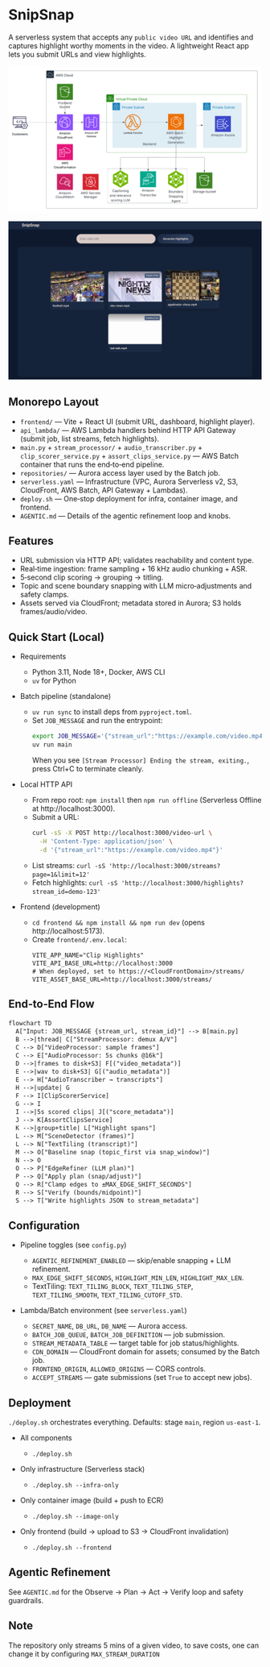 # SnipSnap

A serverless system that accepts any `public video URL` and identifies and captures highlight worthy moments in the video. A lightweight React app lets you submit URLs and view highlights.

![Architecture](architecture.png)

![preview of the site](site-preview.png)

## Monorepo Layout

- `frontend/` — Vite + React UI (submit URL, dashboard, highlight player).
- `api_lambda/` — AWS Lambda handlers behind HTTP API Gateway (submit job, list streams, fetch highlights).
- `main.py` + `stream_processor/` + `audio_transcriber.py` + `clip_scorer_service.py` + `assort_clips_service.py` — AWS Batch container that runs the end‑to‑end pipeline.
- `repositories/` — Aurora access layer used by the Batch job.
- `serverless.yaml` — Infrastructure (VPC, Aurora Serverless v2, S3, CloudFront, AWS Batch, API Gateway + Lambdas).
- `deploy.sh` — One‑stop deployment for infra, container image, and frontend.
- `AGENTIC.md` — Details of the agentic refinement loop and knobs.

## Features

- URL submission via HTTP API; validates reachability and content type.
- Real‑time ingestion: frame sampling + 16 kHz audio chunking + ASR.
- 5‑second clip scoring → grouping → titling.
- Topic and scene boundary snapping with LLM micro‑adjustments and safety clamps.
- Assets served via CloudFront; metadata stored in Aurora; S3 holds frames/audio/video.

## Quick Start (Local)

- Requirements
  - Python 3.11, Node 18+, Docker, AWS CLI
  - `uv` for Python

- Batch pipeline (standalone)
  - `uv run sync` to install deps from `pyproject.toml`.
  - Set `JOB_MESSAGE` and run the entrypoint:
    ```bash
    export JOB_MESSAGE='{"stream_url":"https://example.com/video.mp4","stream_id":"demo-123"}'
    uv run main
    ```
    When you see `[Stream Processor] Ending the stream, exiting.`, press Ctrl+C to terminate cleanly.

- Local HTTP API
  - From repo root: `npm install` then `npm run offline` (Serverless Offline at http://localhost:3000).
  - Submit a URL:
    ```bash
    curl -sS -X POST http://localhost:3000/video-url \
      -H 'Content-Type: application/json' \
      -d '{"stream_url":"https://example.com/video.mp4"}'
    ```
  - List streams: `curl -sS 'http://localhost:3000/streams?page=1&limit=12'`
  - Fetch highlights: `curl -sS 'http://localhost:3000/highlights?stream_id=demo-123'`

- Frontend (development)
  - `cd frontend && npm install && npm run dev` (opens http://localhost:5173).
  - Create `frontend/.env.local`:
    ```env
    VITE_APP_NAME="Clip Highlights"
    VITE_API_BASE_URL=http://localhost:3000
    # When deployed, set to https://<CloudFrontDomain>/streams/
    VITE_ASSET_BASE_URL=http://localhost:3000/streams/
    ```

## End‑to‑End Flow

```mermaid
flowchart TD
  A["Input: JOB_MESSAGE {stream_url, stream_id}"] --> B[main.py]
  B -->|thread| C["StreamProcessor: demux A/V"]
  C --> D["VideoProcessor: sample frames"]
  C --> E["AudioProcessor: 5s chunks @16k"]
  D -->|frames to disk+S3| F[("video_metadata")]
  E -->|wav to disk+S3| G[("audio_metadata")]
  E --> H["AudioTranscriber → transcripts"]
  H -->|update| G
  F --> I[ClipScorerService]
  G --> I
  I -->|5s scored clips| J[("score_metadata")]
  J --> K[AssortClipsService]
  K -->|group+title| L["Highlight spans"]
  L --> M["SceneDetector (frames)"]
  L --> N["TextTiling (transcript)"]
  M --> O["Baseline snap (topic_first via snap_window)"]
  N --> O
  O --> P["EdgeRefiner (LLM plan)"]
  P --> Q["Apply plan (snap/adjust)"]
  Q --> R["Clamp edges to ±MAX_EDGE_SHIFT_SECONDS"]
  R --> S["Verify (bounds/midpoint)"]
  S --> T["Write highlights JSON to stream_metadata"]
```

## Configuration

- Pipeline toggles (see `config.py`)
  - `AGENTIC_REFINEMENT_ENABLED` — skip/enable snapping + LLM refinement.
  - `MAX_EDGE_SHIFT_SECONDS`, `HIGHLIGHT_MIN_LEN`, `HIGHLIGHT_MAX_LEN`.
  - TextTiling: `TEXT_TILING_BLOCK`, `TEXT_TILING_STEP`, `TEXT_TILING_SMOOTH`, `TEXT_TILING_CUTOFF_STD`.

- Lambda/Batch environment (see `serverless.yaml`)
  - `SECRET_NAME`, `DB_URL`, `DB_NAME` — Aurora access.
  - `BATCH_JOB_QUEUE`, `BATCH_JOB_DEFINITION` — job submission.
  - `STREAM_METADATA_TABLE` — target table for job status/highlights.
  - `CDN_DOMAIN` — CloudFront domain for assets; consumed by the Batch job.
  - `FRONTEND_ORIGIN`, `ALLOWED_ORIGINS` — CORS controls.
  - `ACCEPT_STREAMS` — gate submissions (set `True` to accept new jobs).

## Deployment

`./deploy.sh` orchestrates everything. Defaults: stage `main`, region `us-east-1`.

- All components
  - `./deploy.sh`

- Only infrastructure (Serverless stack)
  - `./deploy.sh --infra-only`

- Only container image (build + push to ECR)
  - `./deploy.sh --image-only`

- Only frontend (build → upload to S3 → CloudFront invalidation)
  - `./deploy.sh --frontend`

## Agentic Refinement
See `AGENTIC.md` for the Observe → Plan → Act → Verify loop and safety guardrails.

## Note
The repository only streams 5 mins of a given video, to save costs, one can change it by configuring `MAX_STREAM_DURATION`